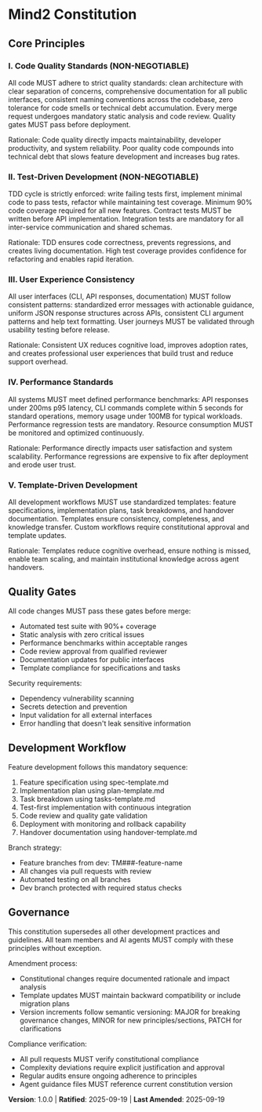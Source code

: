 <!--
Sync Impact Report (2025-09-19):
- Version change: N/A → 1.0.0 (initial constitution)
- Added principles: Code Quality, Test-Driven Development, User Experience Consistency, Performance Standards, Template-Driven Development
- Added sections: Quality Gates, Development Workflow
- Templates requiring updates: ✅ validated - all existing templates compatible
- Follow-up TODOs: none
-->

# Mind2 Constitution

## Core Principles

### I. Code Quality Standards (NON-NEGOTIABLE)
All code MUST adhere to strict quality standards: clean architecture with clear separation of concerns, comprehensive documentation for all public interfaces, consistent naming conventions across the codebase, zero tolerance for code smells or technical debt accumulation. Every merge request undergoes mandatory static analysis and code review. Quality gates MUST pass before deployment.

Rationale: Code quality directly impacts maintainability, developer productivity, and system reliability. Poor quality code compounds into technical debt that slows feature development and increases bug rates.

### II. Test-Driven Development (NON-NEGOTIABLE)
TDD cycle is strictly enforced: write failing tests first, implement minimal code to pass tests, refactor while maintaining test coverage. Minimum 90% code coverage required for all new features. Contract tests MUST be written before API implementation. Integration tests are mandatory for all inter-service communication and shared schemas.

Rationale: TDD ensures code correctness, prevents regressions, and creates living documentation. High test coverage provides confidence for refactoring and enables rapid iteration.

### III. User Experience Consistency
All user interfaces (CLI, API responses, documentation) MUST follow consistent patterns: standardized error messages with actionable guidance, uniform JSON response structures across APIs, consistent CLI argument patterns and help text formatting. User journeys MUST be validated through usability testing before release.

Rationale: Consistent UX reduces cognitive load, improves adoption rates, and creates professional user experiences that build trust and reduce support overhead.

### IV. Performance Standards
All systems MUST meet defined performance benchmarks: API responses under 200ms p95 latency, CLI commands complete within 5 seconds for standard operations, memory usage under 100MB for typical workloads. Performance regression tests are mandatory. Resource consumption MUST be monitored and optimized continuously.

Rationale: Performance directly impacts user satisfaction and system scalability. Performance regressions are expensive to fix after deployment and erode user trust.

### V. Template-Driven Development
All development workflows MUST use standardized templates: feature specifications, implementation plans, task breakdowns, and handover documentation. Templates ensure consistency, completeness, and knowledge transfer. Custom workflows require constitutional approval and template updates.

Rationale: Templates reduce cognitive overhead, ensure nothing is missed, enable team scaling, and maintain institutional knowledge across agent handovers.

## Quality Gates

All code changes MUST pass these gates before merge:
- Automated test suite with 90%+ coverage
- Static analysis with zero critical issues
- Performance benchmarks within acceptable ranges
- Code review approval from qualified reviewer
- Documentation updates for public interfaces
- Template compliance for specifications and tasks

Security requirements:
- Dependency vulnerability scanning
- Secrets detection and prevention
- Input validation for all external interfaces
- Error handling that doesn't leak sensitive information

## Development Workflow

Feature development follows this mandatory sequence:
1. Feature specification using spec-template.md
2. Implementation plan using plan-template.md
3. Task breakdown using tasks-template.md
4. Test-first implementation with continuous integration
5. Code review and quality gate validation
6. Deployment with monitoring and rollback capability
7. Handover documentation using handover-template.md

Branch strategy:
- Feature branches from dev: TM###-feature-name
- All changes via pull requests with review
- Automated testing on all branches
- Dev branch protected with required status checks

## Governance

This constitution supersedes all other development practices and guidelines. All team members and AI agents MUST comply with these principles without exception.

Amendment process:
- Constitutional changes require documented rationale and impact analysis
- Template updates MUST maintain backward compatibility or include migration plans
- Version increments follow semantic versioning: MAJOR for breaking governance changes, MINOR for new principles/sections, PATCH for clarifications

Compliance verification:
- All pull requests MUST verify constitutional compliance
- Complexity deviations require explicit justification and approval
- Regular audits ensure ongoing adherence to principles
- Agent guidance files MUST reference current constitution version

**Version**: 1.0.0 | **Ratified**: 2025-09-19 | **Last Amended**: 2025-09-19